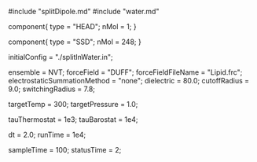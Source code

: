 #include "splitDipole.md"
#include "water.md"


component{
  type = "HEAD";
  nMol = 1;
}

component{
  type = "SSD";
  nMol = 248;
}

initialConfig = "./splitInWater.in";

ensemble = NVT;
forceField = "DUFF";
forceFieldFileName = "Lipid.frc";
electrostaticSummationMethod = "none";
dielectric = 80.0;
cutoffRadius = 9.0;
switchingRadius = 7.8;



targetTemp = 300;
targetPressure = 1.0;

tauThermostat = 1e3;
tauBarostat = 1e4;

dt = 2.0;
runTime = 1e4;

sampleTime = 100;
statusTime = 2;
